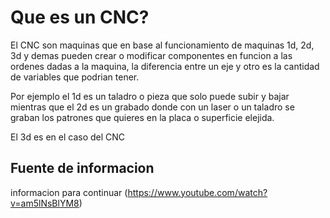 # Que es un CNC?

El CNC son maquinas que en base al funcionamiento de maquinas 1d, 2d, 3d y demas pueden crear o modificar componentes en funcion a las ordenes dadas a la maquina, la diferencia entre un eje y otro es la cantidad de variables que podrian tener.

Por ejemplo el 1d es un taladro o pieza que solo puede subir y bajar mientras que el 2d es un grabado donde con un laser o un taladro se graban los patrones que quieres en la placa o superficie elejida.

El 3d es en el caso del CNC 
























## Fuente de informacion

informacion para continuar (https://www.youtube.com/watch?v=am5lNsBlYM8)

